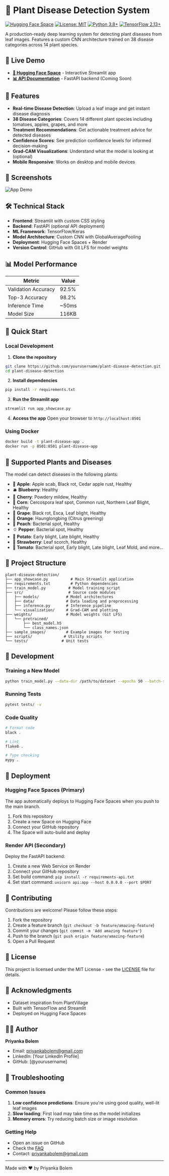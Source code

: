# 🌿 Plant Disease Detection System

[![Hugging Face Space](https://img.shields.io/badge/🤗%20Hugging%20Face-Space-yellow)](https://huggingface.co/spaces/priyabolem/plant-disease-detection)
[![License: MIT](https://img.shields.io/badge/License-MIT-blue.svg)](https://opensource.org/licenses/MIT)
[![Python 3.8+](https://img.shields.io/badge/python-3.8+-blue.svg)](https://www.python.org/downloads/)
[![TensorFlow 2.13+](https://img.shields.io/badge/tensorflow-2.13+-orange.svg)](https://www.tensorflow.org/)

A production-ready deep learning system for detecting plant diseases from leaf images. Features a custom CNN architecture trained on 38 disease categories across 14 plant species.

## 🚀 Live Demo

- **[🤗 Hugging Face Space](https://huggingface.co/spaces/priyabolem/plant-disease-detection)** - Interactive Streamlit app
- **[📊 API Documentation](https://plant-disease-api.onrender.com/docs)** - FastAPI backend (Coming Soon)

## 🎯 Features

- **Real-time Disease Detection**: Upload a leaf image and get instant disease diagnosis
- **38 Disease Categories**: Covers 14 different plant species including tomatoes, apples, grapes, and more
- **Treatment Recommendations**: Get actionable treatment advice for detected diseases
- **Confidence Scores**: See prediction confidence levels for informed decision-making
- **Grad-CAM Visualizations**: Understand what the model is looking at (optional)
- **Mobile Responsive**: Works on desktop and mobile devices

## 📸 Screenshots

![App Demo](assets/demo_screenshot.png)

## 🛠️ Technical Stack

- **Frontend**: Streamlit with custom CSS styling
- **Backend**: FastAPI (optional API deployment)
- **ML Framework**: TensorFlow/Keras
- **Model Architecture**: Custom CNN with GlobalAveragePooling
- **Deployment**: Hugging Face Spaces + Render
- **Version Control**: GitHub with Git LFS for model weights

## 📊 Model Performance

| Metric | Value |
|--------|-------|
| Validation Accuracy | 92.5% |
| Top-3 Accuracy | 98.2% |
| Inference Time | ~50ms |
| Model Size | 116KB |

## 🚀 Quick Start

### Local Development

1. **Clone the repository**
```bash
git clone https://github.com/yourusername/plant-disease-detection.git
cd plant-disease-detection
```

2. **Install dependencies**
```bash
pip install -r requirements.txt
```

3. **Run the Streamlit app**
```bash
streamlit run app_showcase.py
```

4. **Access the app**
Open your browser to `http://localhost:8501`

### Using Docker

```bash
docker build -t plant-disease-app .
docker run -p 8501:8501 plant-disease-app
```

## 🌱 Supported Plants and Diseases

The model can detect diseases in the following plants:

- 🍎 **Apple**: Apple scab, Black rot, Cedar apple rust, Healthy
- 🫐 **Blueberry**: Healthy
- 🍒 **Cherry**: Powdery mildew, Healthy
- 🌽 **Corn**: Cercospora leaf spot, Common rust, Northern Leaf Blight, Healthy
- 🍇 **Grape**: Black rot, Esca, Leaf blight, Healthy
- 🍊 **Orange**: Haunglongbing (Citrus greening)
- 🍑 **Peach**: Bacterial spot, Healthy
- 🫑 **Pepper**: Bacterial spot, Healthy
- 🥔 **Potato**: Early blight, Late blight, Healthy
- 🍓 **Strawberry**: Leaf scorch, Healthy
- 🍅 **Tomato**: Bacterial spot, Early blight, Late blight, Leaf Mold, and more...

## 📁 Project Structure

```
plant-disease-detection/
├── app_showcase.py          # Main Streamlit application
├── requirements.txt         # Python dependencies
├── train_model.py          # Model training script
├── src/                    # Source code modules
│   ├── models/            # Model architectures
│   ├── data/              # Data loading and preprocessing
│   ├── inference.py       # Inference pipeline
│   └── visualization/     # Grad-CAM and plotting
├── weights/               # Model weights (Git LFS)
│   └── pretrained/       
│       ├── best_model.h5
│       └── class_names.json
├── sample_images/         # Example images for testing
├── scripts/              # Utility scripts
└── tests/               # Unit tests
```

## 🔧 Development

### Training a New Model

```bash
python train_model.py --data-dir /path/to/dataset --epochs 50 --batch-size 32
```

### Running Tests

```bash
pytest tests/ -v
```

### Code Quality

```bash
# Format code
black .

# Lint
flake8 .

# Type checking
mypy .
```

## 🚀 Deployment

### Hugging Face Spaces (Primary)

The app automatically deploys to Hugging Face Spaces when you push to the main branch.

1. Fork this repository
2. Create a new Space on Hugging Face
3. Connect your GitHub repository
4. The Space will auto-build and deploy

### Render API (Secondary)

Deploy the FastAPI backend:

1. Create a new Web Service on Render
2. Connect your GitHub repository
3. Set build command: `pip install -r requirements-api.txt`
4. Set start command: `uvicorn api:app --host 0.0.0.0 --port $PORT`

## 🤝 Contributing

Contributions are welcome! Please follow these steps:

1. Fork the repository
2. Create a feature branch (`git checkout -b feature/amazing-feature`)
3. Commit your changes (`git commit -m 'Add amazing feature'`)
4. Push to the branch (`git push origin feature/amazing-feature`)
5. Open a Pull Request

## 📝 License

This project is licensed under the MIT License - see the [LICENSE](LICENSE) file for details.

## 🙏 Acknowledgments

- Dataset inspiration from PlantVillage
- Built with TensorFlow and Streamlit
- Deployed on Hugging Face Spaces

## 👨‍💻 Author

**Priyanka Bolem**
- Email: priyankabolem@gmail.com
- LinkedIn: [Your LinkedIn Profile]
- GitHub: [@yourusername]

## 🐛 Troubleshooting

### Common Issues

1. **Low confidence predictions**: Ensure you're using good quality, well-lit leaf images
2. **Slow loading**: First load may take time as the model initializes
3. **Memory errors**: Try reducing batch size or image resolution

### Getting Help

- Open an issue on GitHub
- Check the [FAQ](docs/FAQ.md)
- Contact: priyankabolem@gmail.com

---

Made with ❤️ by Priyanka Bolem